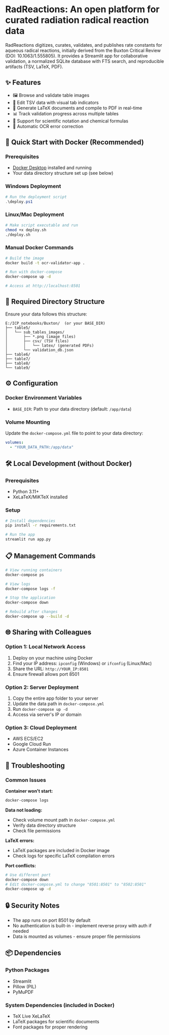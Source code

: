 # RadReactions: An open platform for curated radiation radical reaction data

RadReactions digitizes, curates, validates, and publishes rate constants for aqueous radical reactions, initially derived from the Buxton Critical Review (DOI: 10.1063/1.555805). It provides a Streamlit app for collaborative validation, a normalized SQLite database with FTS search, and reproducible artifacts (TSV, LaTeX, PDF).

## ✨ Features

- 🖼️ Browse and validate table images
- 📝 Edit TSV data with visual tab indicators
- 📄 Generate LaTeX documents and compile to PDF in real-time
- 📊 Track validation progress across multiple tables
- 🧪 Support for scientific notation and chemical formulas
- 🔄 Automatic OCR error correction

## 🚀 Quick Start with Docker (Recommended)

### Prerequisites
- [Docker Desktop](https://www.docker.com/products/docker-desktop/) installed and running
- Your data directory structure set up (see below)

### Windows Deployment
```powershell
# Run the deployment script
.\deploy.ps1
```

### Linux/Mac Deployment
```bash
# Make script executable and run
chmod +x deploy.sh
./deploy.sh
```

### Manual Docker Commands
```bash
# Build the image
docker build -t ocr-validator-app .

# Run with docker-compose
docker-compose up -d

# Access at http://localhost:8501
```

## 📁 Required Directory Structure

Ensure your data follows this structure:
```
E:/ICP_notebooks/Buxton/  (or your BASE_DIR)
├── table5/
│   └── sub_tables_images/
│       ├── *.png (image files)
│       ├── csv/ (TSV files)
│       │   └── latex/ (generated PDFs)
│       └── validation_db.json
├── table6/
├── table7/
├── table8/
└── table9/
```

## ⚙️ Configuration

### Docker Environment Variables
- `BASE_DIR`: Path to your data directory (default: `/app/data`)

### Volume Mounting
Update the `docker-compose.yml` file to point to your data directory:
```yaml
volumes:
  - "YOUR_DATA_PATH:/app/data"
```

## 🛠️ Local Development (without Docker)

### Prerequisites
- Python 3.11+
- XeLaTeX/MiKTeX installed

### Setup
```bash
# Install dependencies
pip install -r requirements.txt

# Run the app
streamlit run app.py
```

## 📋 Management Commands

```bash
# View running containers
docker-compose ps

# View logs
docker-compose logs -f

# Stop the application
docker-compose down

# Rebuild after changes
docker-compose up --build -d
```

## 🌐 Sharing with Colleagues

### Option 1: Local Network Access
1. Deploy on your machine using Docker
2. Find your IP address: `ipconfig` (Windows) or `ifconfig` (Linux/Mac)
3. Share the URL: `http://YOUR_IP:8501`
4. Ensure firewall allows port 8501

### Option 2: Server Deployment
1. Copy the entire app folder to your server
2. Update the data path in `docker-compose.yml`
3. Run `docker-compose up -d`
4. Access via server's IP or domain

### Option 3: Cloud Deployment
- AWS ECS/EC2
- Google Cloud Run
- Azure Container Instances

## 🐛 Troubleshooting

### Common Issues

**Container won't start:**
```bash
docker-compose logs
```

**Data not loading:**
- Check volume mount path in `docker-compose.yml`
- Verify data directory structure
- Check file permissions

**LaTeX errors:**
- LaTeX packages are included in Docker image
- Check logs for specific LaTeX compilation errors

**Port conflicts:**
```bash
# Use different port
docker-compose down
# Edit docker-compose.yml to change "8501:8501" to "8502:8501"
docker-compose up -d
```

## 🔒 Security Notes

- The app runs on port 8501 by default
- No authentication is built-in - implement reverse proxy with auth if needed
- Data is mounted as volumes - ensure proper file permissions

## 📦 Dependencies

### Python Packages
- Streamlit
- Pillow (PIL)
- PyMuPDF

### System Dependencies (included in Docker)
- TeX Live XeLaTeX
- LaTeX packages for scientific documents
- Font packages for proper rendering
